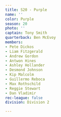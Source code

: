 ```yaml
---
title: S20 - Purple
name: ''
color: Purple
season: 20
photo: ''
captain: Tony Smith
quarterback: Ben McEvoy
members:
- Pete Dickos
- Liam Fitzgerald
- Andrew Gordon
- Antwon Hines
- Ashley Hollander
- Desmond Johnson
- Kip Malcolm
- Guillermo Reboca
- Max Rothschild
- Reggie Stewart
- Dan Vladimir
rec-league: false
division: Division 2

---
```

